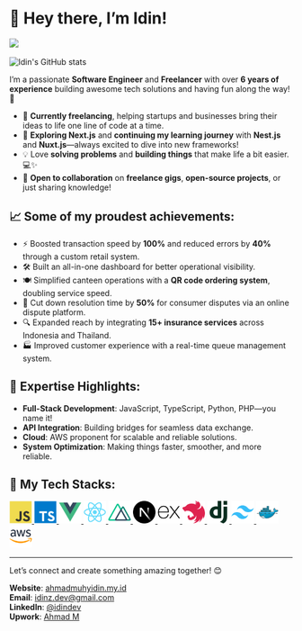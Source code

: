 # 👋 Hey there, I’m Idin!
![](https://komarev.com/ghpvc/?username=techidin&color=dc143c)

![Idin's GitHub stats](https://stats-idindev.vercel.app/api?username=techidin&include_all_commits=true&show_icons=true&theme=aura_dark&hide_border=true)

I’m a passionate **Software Engineer** and **Freelancer** with over **6 years of experience** building awesome tech solutions and having fun along the way! 🎉

- 🚀 **Currently freelancing**, helping startups and businesses bring their ideas to life one line of code at a time.
- 🌱 **Exploring Next.js** and **continuing my learning journey** with **Nest.js** and **Nuxt.js**—always excited to dive into new frameworks!
- 💡 Love **solving problems** and **building things** that make life a bit easier. 💻✨
- 🔗 **Open to collaboration** on **freelance gigs**, **open-source projects**, or just sharing knowledge!

## 📈 Some of my proudest achievements:
- ⚡️ Boosted transaction speed by **100%** and reduced errors by **40%** through a custom retail system.
- 🛠 Built an all-in-one dashboard for better operational visibility.
- 🍽 Simplified canteen operations with a **QR code ordering system**, doubling service speed.
- 🏦 Cut down resolution time by **50%** for consumer disputes via an online dispute platform.
- 🔍 Expanded reach by integrating **15+ insurance services** across Indonesia and Thailand.
- 🏭 Improved customer experience with a real-time queue management system.

## 🎯 Expertise Highlights:
- **Full-Stack Development**: JavaScript, TypeScript, Python, PHP—you name it!
- **API Integration**: Building bridges for seamless data exchange.
- **Cloud**: AWS proponent for scalable and reliable solutions.
- **System Optimization**: Making things faster, smoother, and more reliable.

## 🎯 My Tech Stacks:
<a href="https://developer.mozilla.org/en-US/docs/Web/JavaScript" target="_blank" rel="noreferrer"> <img src="https://raw.githubusercontent.com/devicons/devicon/master/icons/javascript/javascript-original.svg" alt="javascript" width="40" height="40"/> </a>
<a href="https://www.typescriptlang.org/" target="_blank" rel="noreferrer"> <img src="https://raw.githubusercontent.com/devicons/devicon/master/icons/typescript/typescript-original.svg" alt="typescript" width="40" height="40"/> </a>
<a href="https://vuejs.org" target="_blank" rel="noreferrer"> <img src="https://raw.githubusercontent.com/devicons/devicon/refs/heads/master/icons/vuejs/vuejs-original.svg" alt="vuejs" width="40" height="40"/> </a>
<a href="https://react.dev" target="_blank" rel="noreferrer"> <img src="https://raw.githubusercontent.com/devicons/devicon/refs/heads/master/icons/react/react-original.svg" alt="react" width="40" height="40"/> </a>
<a href="https://nuxt.com" target="_blank" rel="noreferrer"> <img src="https://raw.githubusercontent.com/devicons/devicon/refs/heads/master/icons/nuxtjs/nuxtjs-original.svg" alt="nuxtjs" width="40" height="40"/> </a>
<a href="https://nextjs.org" target="_blank" rel="noreferrer"> <img src="https://raw.githubusercontent.com/devicons/devicon/refs/heads/master/icons/nextjs/nextjs-original.svg" alt="nextjs" width="40" height="40"/> </a>
<a href="https://expressjs.com" target="_blank" rel="noreferrer"> <img src="https://raw.githubusercontent.com/devicons/devicon/refs/heads/master/icons/express/express-original.svg" alt="express" width="40" height="40"/> </a>
<a href="https://nestjs.com" target="_blank" rel="noreferrer"> <img src="https://raw.githubusercontent.com/devicons/devicon/refs/heads/master/icons/nestjs/nestjs-original.svg" alt="nestjs" width="40" height="40"/> </a>
<a href="https://djangoproject.com" target="_blank" rel="noreferrer"> <img src="https://raw.githubusercontent.com/devicons/devicon/refs/heads/master/icons/django/django-plain.svg" alt="django" width="40" height="40"/> </a>
<a href="https://tailwindcss.com" target="_blank" rel="noreferrer"> <img src="https://raw.githubusercontent.com/devicons/devicon/refs/heads/master/icons/tailwindcss/tailwindcss-original.svg" alt="tailwindcss" width="40" height="40"/> </a>
<a href="https://docker.com" target="_blank" rel="noreferrer"> <img src="https://raw.githubusercontent.com/devicons/devicon/refs/heads/master/icons/docker/docker-original.svg" alt="docker" width="40" height="40"/> </a>
<a href="https://aws.amazon.com" target="_blank" rel="noreferrer"> <img src="https://raw.githubusercontent.com/devicons/devicon/refs/heads/master/icons/amazonwebservices/amazonwebservices-original-wordmark.svg" alt="amazonwebservices" width="40" height="40"/> </a>

---
Let’s connect and create something amazing together! 😊

**Website**: [ahmadmuhyidin.my.id](https://ahmadmuhyidin.my.id)  
**Email**: idinz.dev@gmail.com  
**LinkedIn**: [@idindev](https://linkedin.com/in/idindev)  
**Upwork**: [Ahmad M](https://www.upwork.com/freelancers/~01e4b82d69dc728ba3)
